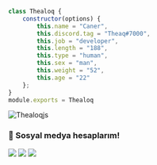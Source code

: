 ```js
class Thealoq {
    constructor(options) {
        this.name = "Caner",
        this.discord.tag = "Theaq#7000",
        this.job = "developer",
        this.length = "188",
        this.type = "human",
        this.sex = "man",
        this.weight = "52",
        this.age = "22"
    };
}
module.exports = Thealoq
```
<img src="https://komarev.com/ghpvc/?username=thealoqjs&label=Ziyaretçi%20Sayısı&color=552b75" alt="Thealoqjs" />
<h3>🌟 Sosyal medya hesaplarım!</h3>
<p align="left">
     <a href="https://instagram.com/Thealoq" target"blank_"><img src="https://img.shields.io/badge/INSTAGRAM%20-DC3175.svg?&style=for-the-badge&logo=instagram&logoColor=white"></a>
       <a href=https://www.twitch.tv/Leeİstan" target"blank_"><img src="https://img.shields.io/badge/Twitch-9146FF?style=for-the-badge&logo=twitch&logoColor=white"></a>
 <a href="https://open.spotify.com/user/plcdgnxjp7rv57rnc7g5ai4jl?si=b83c10ff0f4b43d1" target"blank_"><img src="https://img.shields.io/badge/Spotify%20-1ed760.svg?&style=for-the-badge&logo=spotify&logoColor=white"></a>
</p>
